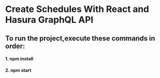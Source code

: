 # Create Schedules With React and Hasura GraphQL API
## To run the project,execute these commands in order:
 #### 1. npm install
 #### 2. npm start
